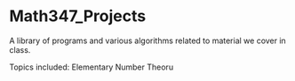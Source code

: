 # Math347_Projects
A library of programs and various algorithms related to material we cover in class. 

Topics included:
  Elementary Number Theoru

